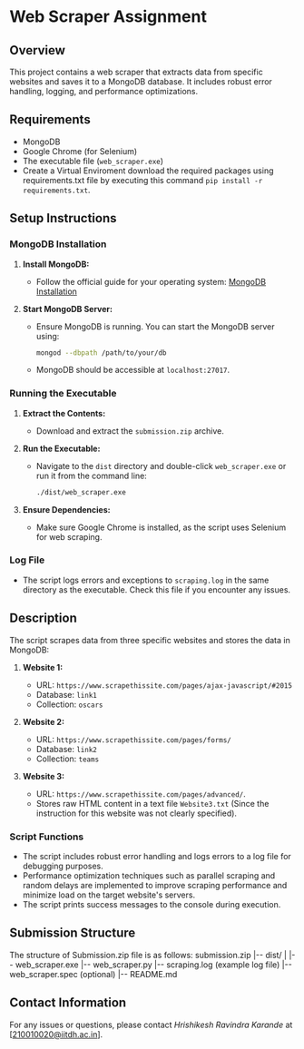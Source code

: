 # Web Scraper Assignment

## Overview
This project contains a web scraper that extracts data from specific websites and saves it to a MongoDB database. It includes robust error handling, logging, and performance optimizations.

## Requirements
- MongoDB
- Google Chrome (for Selenium)
- The executable file (`web_scraper.exe`)
- Create a Virtual Enviroment download the required packages using requirements.txt file by executing this command
   `pip install -r requirements.txt`. 


## Setup Instructions

### MongoDB Installation
1. **Install MongoDB:**
   - Follow the official guide for your operating system: [MongoDB Installation](https://docs.mongodb.com/manual/installation/)

2. **Start MongoDB Server:**
   - Ensure MongoDB is running. You can start the MongoDB server using:
     ```sh
     mongod --dbpath /path/to/your/db
     ```
   - MongoDB should be accessible at `localhost:27017`.

### Running the Executable
1. **Extract the Contents:**
   - Download and extract the `submission.zip` archive.

2. **Run the Executable:**
   - Navigate to the `dist` directory and double-click `web_scraper.exe` or run it from the command line:
     ```sh
     ./dist/web_scraper.exe
     ```

3. **Ensure Dependencies:**
   - Make sure Google Chrome is installed, as the script uses Selenium for web scraping.

### Log File
- The script logs errors and exceptions to `scraping.log` in the same directory as the executable. Check this file if you encounter any issues.

## Description
The script scrapes data from three specific websites and stores the data in MongoDB:

1. **Website 1:**
   - URL: `https://www.scrapethissite.com/pages/ajax-javascript/#2015`
   - Database: `link1`
   - Collection: `oscars`

2. **Website 2:**
   - URL: `https://www.scrapethissite.com/pages/forms/`
   - Database: `link2`
   - Collection: `teams`

3. **Website 3:**
   - URL: `https://www.scrapethissite.com/pages/advanced/`.
   - Stores raw HTML content in a text file `Website3.txt` (Since the instruction for this website was not clearly specified).

### Script Functions
- The script includes robust error handling and logs errors to a log file for debugging purposes.
- Performance optimization techniques such as parallel scraping and random delays are implemented to improve scraping performance and minimize load on the target website's servers.
- The script prints success messages to the console during execution.

## Submission Structure
The structure of Submission.zip file is as follows:
submission.zip
|-- dist/
|   |-- web_scraper.exe
|-- web_scraper.py
|-- scraping.log (example log file)
|-- web_scraper.spec (optional)
|-- README.md



## Contact Information
For any issues or questions, please contact *Hrishikesh Ravindra Karande* at [210010020@iitdh.ac.in].
